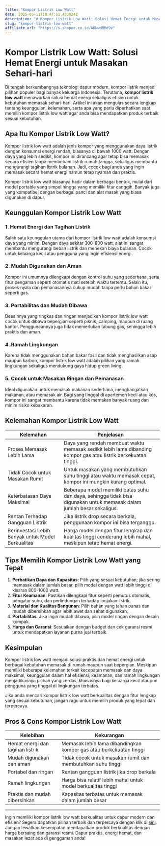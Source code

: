 ```yaml
---
title: "Kompor Listrik Low Watt"
date: 2025-05-11T10:47:11.433024Z
description: "# Kompor Listrik Low Watt: Solusi Hemat Energi untuk Masakan Sehari-hari..."
slug: "kompor-listrik-low-watt"
affiliate_url: "https://s.shopee.co.id/AKNwd9Md9v"
---
```

# Kompor Listrik Low Watt: Solusi Hemat Energi untuk Masakan Sehari-hari

Di tengah berkembangnya teknologi dapur modern, kompor listrik menjadi pilihan populer bagi banyak keluarga Indonesia. Terutama, **kompor listrik low watt** menawarkan solusi hemat energi sekaligus efisien untuk kebutuhan memasak sehari-hari. Artikel ini akan mengulas secara lengkap tentang keunggulan, kelemahan, serta apa yang perlu diperhatikan saat memilih kompor listrik low watt agar anda bisa mendapatkan produk terbaik sesuai kebutuhan.

## Apa Itu Kompor Listrik Low Watt?

Kompor listrik low watt adalah jenis kompor yang menggunakan daya listrik dengan konsumsi energi rendah, biasanya di bawah 1000 watt. Dengan daya yang lebih sedikit, kompor ini dirancang agar tetap bisa memasak secara efisien tanpa membebani listrik rumah tangga, sekaligus membantu mengurangi tagihan listrik bulanan. Jadi, cocok bagi anda yang ingin memasak secara hemat energi namun tetap nyaman dan praktis.

Kompor listrik low watt biasanya hadir dalam berbagai bentuk, mulai dari model portable yang simpel hingga yang memiliki fitur canggih. Banyak juga yang kompatibel dengan berbagai panci dan alat masak yang biasa digunakan di dapur.

## Keunggulan Kompor Listrik Low Watt

### 1. Hemat Energi dan Tagihan Listrik

Salah satu keunggulan utama dari kompor listrik low watt adalah konsumsi daya yang minim. Dengan daya sekitar 300-800 watt, alat ini sangat membantu mengurangi beban listrik dan menekan biaya bulanan. Cocok untuk keluarga kecil atau pengguna yang ingin efisiensi energi.

### 2. Mudah Digunakan dan Aman

Kompor ini umumnya dilengkapi dengan kontrol suhu yang sederhana, serta fitur pengaman seperti otomatis mati setelah waktu tertentu. Selain itu, proses nyala dan pemanasannya cukup mudah tanpa perlu bahan bakar seperti gas.

### 3. Portabilitas dan Mudah Dibawa

Desainnya yang ringkas dan ringan menjadikan kompor listrik low watt cocok untuk dibawa bepergian seperti piknik, camping, maupun di ruang kantor. Penggunaannya juga tidak memerlukan tabung gas, sehingga lebih praktis dan aman.

### 4. Ramah Lingkungan

Karena tidak menggunakan bahan bakar fosil dan tidak menghasilkan asap maupun karbon, kompor listrik low watt adalah pilihan yang ramah lingkungan sekaligus mendukung gaya hidup green living.

### 5. Cocok untuk Masakan Ringan dan Pemanasan

Ideal digunakan untuk memasak makanan sederhana, menghangatkan makanan, atau memasak air. Bagi yang tinggal di apartemen kecil atau kos, kompor ini sangat membantu karena tidak memakan banyak ruang dan minim risiko kebakaran.

## Kelemahan Kompor Listrik Low Watt

| Kelemahan | Penjelasan |
|------------|------------|
| Proses Memasak Lebih Lama | Daya yang rendah membuat waktu memasak sedikit lebih lama dibanding kompor gas atau listrik berkekuatan tinggi. |
| Tidak Cocok untuk Masakan Rumit | Untuk masakan yang membutuhkan suhu tinggi atau waktu memasak cepat, kompor ini mungkin kurang optimal. |
| Keterbatasan Daya Maksimal | Beberapa model memiliki batas suhu dan daya, sehingga tidak bisa digunakan untuk memasak dalam jumlah besar sekaligus. |
| Rentan Terhadap Gangguan Listrik | Jika listrik drop secara berkala, penggunaan kompor ini bisa terganggu. |
| Berinvestasi Lebih Banyak untuk Model Berkualitas | Harga model dengan fitur lengkap dan kualitas tinggi cenderung lebih mahal, meskipun tetap hemat energi. |

## Tips Memilih Kompor Listrik Low Watt yang Tepat

1. **Perhatikan Daya dan Kapasitas**: Pilih yang sesuai kebutuhan; jika sering memasak dalam jumlah besar, pilih model dengan watt lebih tinggi di kisaran 800-1000 watt.
2. **Fitur Keamanan**: Pastikan dilengkapi fitur seperti pemutus otomatis, pengatur suhu, dan perlindungan terhadap lonjakan listrik.
3. **Material dan Kualitas Bangunan**: Pilih bahan yang tahan panas dan mudah dibersihkan agar lebih awet dan sehat digunakan.
4. **Portabilitas**: Jika ingin mudah dibawa, pilih model ringan dengan desain kompak.
5. **Harga dan Garansi**: Sesuaikan dengan budget dan cek garansi resmi untuk mendapatkan layanan purna jual terbaik.

## Kesimpulan

Kompor listrik low watt menjadi solusi praktis dan hemat energi untuk berbagai kebutuhan memasak di rumah maupun saat bepergian. Meskipun memiliki beberapa kelemahan terkait kecepatan memasak dan daya maksimal, keunggulan dalam hal efisiensi, keamanan, dan ramah lingkungan menjadikannya pilihan yang cerdas, khususnya bagi keluarga kecil ataupun pengguna yang tinggal di lingkungan terbatas.

Jika anda mencari kompor listrik low watt berkualitas dengan fitur lengkap yang sesuai kebutuhan, jangan ragu untuk memilih produk yang tepat dan terpercaya.

## Pros & Cons Kompor Listrik Low Watt

| Kelebihan | Kekurangan |
|------------|------------|
| Hemat energi dan tagihan listrik | Memasak lebih lama dibandingkan kompor gas atau berkekuatan tinggi |
| Mudah digunakan dan aman | Tidak cocok untuk masakan rumit dan membutuhkan suhu tinggi |
| Portabel dan ringan | Rentan gangguan listrik jika drop berkala |
| Ramah lingkungan | Harga bisa relatif lebih mahal untuk model berkualitas tinggi |
| Praktis dan mudah dibersihkan | Kapasitas terbatas untuk memasak dalam jumlah besar |

---

Ingin memiliki kompor listrik low watt berkualitas untuk dapur modern dan efisien? Segera dapatkan pilihan terbaik dan terpercaya dengan klik di [sini](https://s.shopee.co.id/AKNwd9Md9v). Jangan lewatkan kesempatan mendapatkan produk berkualitas dengan harga bersaing dan garansi resmi. Dapur praktis, energi hemat, dan masakan lezat ada di genggaman anda!